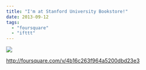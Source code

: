 ```yaml
---
title: "I'm at Stanford University Bookstore!"
date: 2013-09-12
tags: 
  - "foursquare"
  - "ifttt"
---
```


![](images/staticmap?center=37.424910064273604,-122.16890350268025&zoom=16&size=710x440&maptype=roadmap&sensor=false&markers=color:red%7C37.424910064273604,-122.16890350268025)  
  
http://foursquare.com/v/4b16c263f964a5200dbd23e3

